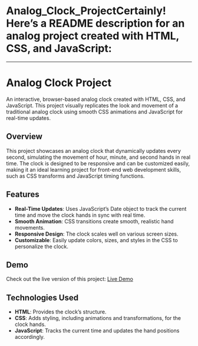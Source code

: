 # Analog_Clock_ProjectCertainly! Here’s a README description for an analog project created with HTML, CSS, and JavaScript:

---

# Analog Clock Project

An interactive, browser-based analog clock created with HTML, CSS, and JavaScript. This project visually replicates the look and movement of a traditional analog clock using smooth CSS animations and JavaScript for real-time updates.

## Overview

This project showcases an analog clock that dynamically updates every second, simulating the movement of hour, minute, and second hands in real time. The clock is designed to be responsive and can be customized easily, making it an ideal learning project for front-end web development skills, such as CSS transforms and JavaScript timing functions.

## Features

- **Real-Time Updates**: Uses JavaScript’s Date object to track the current time and move the clock hands in sync with real time.
- **Smooth Animation**: CSS transitions create smooth, realistic hand movements.
- **Responsive Design**: The clock scales well on various screen sizes.
- **Customizable**: Easily update colors, sizes, and styles in the CSS to personalize the clock.

## Demo

Check out the live version of this project: [Live Demo](https://your-demo-link.com)

## Technologies Used

- **HTML**: Provides the clock’s structure.
- **CSS**: Adds styling, including animations and transformations, for the clock hands.
- **JavaScript**: Tracks the current time and updates the hand positions accordingly.
